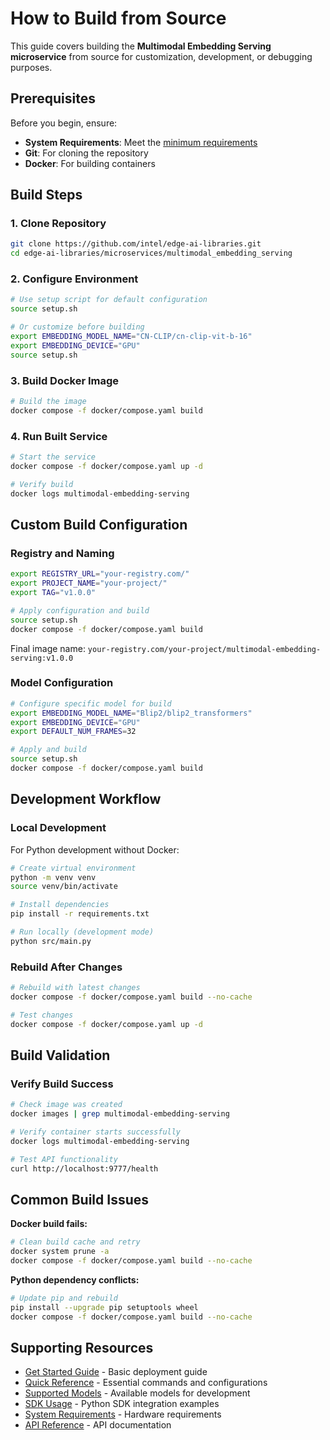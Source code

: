 # How to Build from Source

This guide covers building the **Multimodal Embedding Serving microservice** from source for customization, development, or debugging purposes.

## Prerequisites

Before you begin, ensure:

- **System Requirements**: Meet the [minimum requirements](./system-requirements.md)
- **Git**: For cloning the repository
- **Docker**: For building containers

## Build Steps

### 1. Clone Repository

```bash
git clone https://github.com/intel/edge-ai-libraries.git
cd edge-ai-libraries/microservices/multimodal_embedding_serving
```

### 2. Configure Environment

```bash
# Use setup script for default configuration
source setup.sh

# Or customize before building
export EMBEDDING_MODEL_NAME="CN-CLIP/cn-clip-vit-b-16"
export EMBEDDING_DEVICE="GPU"
source setup.sh
```

### 3. Build Docker Image

```bash
# Build the image
docker compose -f docker/compose.yaml build
```

### 4. Run Built Service

```bash
# Start the service
docker compose -f docker/compose.yaml up -d

# Verify build
docker logs multimodal-embedding-serving
```

## Custom Build Configuration

### Registry and Naming

```bash
export REGISTRY_URL="your-registry.com/"
export PROJECT_NAME="your-project/"
export TAG="v1.0.0"

# Apply configuration and build
source setup.sh
docker compose -f docker/compose.yaml build
```

Final image name: `your-registry.com/your-project/multimodal-embedding-serving:v1.0.0`

### Model Configuration

```bash
# Configure specific model for build
export EMBEDDING_MODEL_NAME="Blip2/blip2_transformers"
export EMBEDDING_DEVICE="GPU"
export DEFAULT_NUM_FRAMES=32

# Apply and build
source setup.sh
docker compose -f docker/compose.yaml build
```

## Development Workflow

### Local Development

For Python development without Docker:

```bash
# Create virtual environment
python -m venv venv
source venv/bin/activate

# Install dependencies
pip install -r requirements.txt

# Run locally (development mode)
python src/main.py
```

### Rebuild After Changes

```bash
# Rebuild with latest changes
docker compose -f docker/compose.yaml build --no-cache

# Test changes
docker compose -f docker/compose.yaml up -d
```

## Build Validation

### Verify Build Success

```bash
# Check image was created
docker images | grep multimodal-embedding-serving

# Verify container starts successfully
docker logs multimodal-embedding-serving

# Test API functionality
curl http://localhost:9777/health
```

## Common Build Issues

**Docker build fails:**
```bash
# Clean build cache and retry
docker system prune -a
docker compose -f docker/compose.yaml build --no-cache
```

**Python dependency conflicts:**
```bash
# Update pip and rebuild
pip install --upgrade pip setuptools wheel
docker compose -f docker/compose.yaml build --no-cache
```

## Supporting Resources

- [Get Started Guide](get-started.md) - Basic deployment guide
- [Quick Reference](quick-reference.md) - Essential commands and configurations
- [Supported Models](supported-models.md) - Available models for development
- [SDK Usage](sdk-usage.md) - Python SDK integration examples
- [System Requirements](system-requirements.md) - Hardware requirements
- [API Reference](api-reference.md) - API documentation